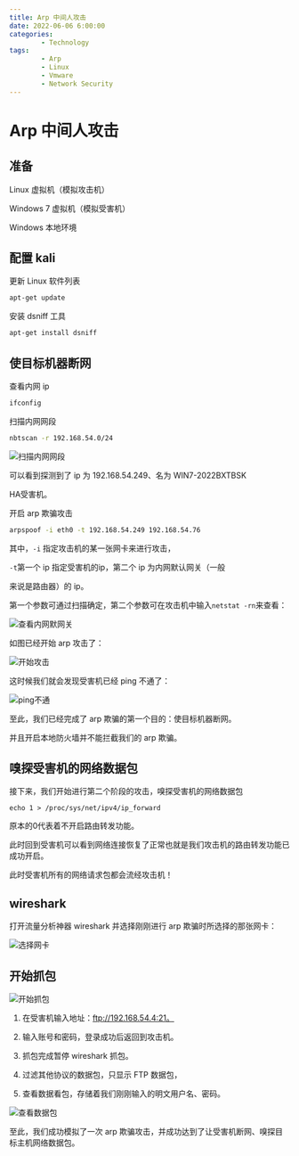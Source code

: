 ```yaml
---
title: Arp 中间人攻击
date: 2022-06-06 6:00:00
categories:
        - Technology
tags:
        - Arp
        - Linux
        - Vmware
        - Network Security
---
```


# Arp 中间人攻击

## 准备

Linux 虚拟机（模拟攻击机）

Windows 7 虚拟机（模拟受害机）

Windows 本地环境

## 配置 kali

更新 Linux 软件列表

```sh
apt-get update
```

安装 dsniff 工具

```sh
apt-get install dsniff
```

## 使目标机器断网

查看内网 ip

```sh
ifconfig
```

扫描内网网段

```sh
nbtscan -r 192.168.54.0/24
```

![扫描内网网段](http://image.yxzi.xyz/image/2022/06/07/扫描内网网段.png)

可以看到探测到了 ip 为 192.168.54.249、名为 WIN7-2022BXTBSK 

HA受害机。

开启 arp 欺骗攻击

```sh
arpspoof -i eth0 -t 192.168.54.249 192.168.54.76
```

其中，`-i` 指定攻击机的某一张网卡来进行攻击，

`-t`第一个 ip 指定受害机的ip，第二个 ip 为内网默认网关（一般

来说是路由器）的 ip。

第一个参数可通过扫描确定，第二个参数可在攻击机中输入`netstat -rn`来查看：

![查看内网默网关](http://image.yxzi.xyz/image/2022/06/07/查看内网默认网关.png)

如图已经开始 arp 攻击了：

![开始攻击](http://image.yxzi.xyz/image/2022/06/07/开始攻击.png)

这时候我们就会发现受害机已经 ping 不通了：

![ping不通](http://image.yxzi.xyz/image/2022/06/07/ping不通.png)

至此，我们已经完成了 arp 欺骗的第一个目的：使目标机器断网。

并且开启本地防火墙并不能拦截我们的 arp 欺骗。

## 嗅探受害机的网络数据包

接下来，我们开始进行第二个阶段的攻击，嗅探受害机的网络数据包

```
echo 1 > /proc/sys/net/ipv4/ip_forward
```

原本的0代表着不开启路由转发功能。

此时回到受害机可以看到网络连接恢复了正常也就是我们攻击机的路由转发功能已成功开启。

此时受害机所有的网络请求包都会流经攻击机！

## wireshark

打开流量分析神器 wireshark 并选择刚刚进行 arp 欺骗时所选择的那张网卡：

![选择网卡](http://image.yxzi.xyz/image/2022/06/07/选择网卡.png)

## 开始抓包

![开始抓包](http://image.yxzi.xyz/image/2022/06/07/开始抓包.png)

1. 在受害机输入地址：ftp://192.168.54.4:21。

2. 输入账号和密码，登录成功后返回到攻击机。

3. 抓包完成暂停 wireshark 抓包。

4. 过滤其他协议的数据包，只显示 FTP 数据包，

5. 查看数据看包，存储着我们刚刚输入的明文用户名、密码。

![查看数据包](http://image.yxzi.xyz/image/2022/06/07/查看数据包.png)



至此，我们成功模拟了一次 arp 欺骗攻击，并成功达到了让受害机断网、嗅探目标主机网络数据包。